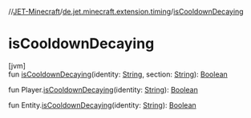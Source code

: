 //[JET-Minecraft](../../index.md)/[de.jet.minecraft.extension.timing](index.md)/[isCooldownDecaying](is-cooldown-decaying.md)

# isCooldownDecaying

[jvm]\
fun [isCooldownDecaying](is-cooldown-decaying.md)(identity: [String](https://kotlinlang.org/api/latest/jvm/stdlib/kotlin/-string/index.html), section: [String](https://kotlinlang.org/api/latest/jvm/stdlib/kotlin/-string/index.html)): [Boolean](https://kotlinlang.org/api/latest/jvm/stdlib/kotlin/-boolean/index.html)

fun Player.[isCooldownDecaying](is-cooldown-decaying.md)(identity: [String](https://kotlinlang.org/api/latest/jvm/stdlib/kotlin/-string/index.html)): [Boolean](https://kotlinlang.org/api/latest/jvm/stdlib/kotlin/-boolean/index.html)

fun Entity.[isCooldownDecaying](is-cooldown-decaying.md)(identity: [String](https://kotlinlang.org/api/latest/jvm/stdlib/kotlin/-string/index.html)): [Boolean](https://kotlinlang.org/api/latest/jvm/stdlib/kotlin/-boolean/index.html)
